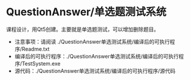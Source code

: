 # QuestionAnswer/单选题测试系统
课程设计，用Qt5创建。主要就是单选题测试，可以增加删除题目。
- 注意事项：请阅读 ./QuestionAnswer单选测试系统/编译后的可执行程序/Readme.txt
- 编译后的可执行程序：./QuestionAnswer单选测试系统/编译后的可执行程序/TestSystem.exe
- 源代码：./QuestionAnswer单选测试系统/编译后的可执行程序/源代码